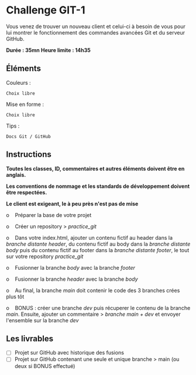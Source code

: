 # Challenge GIT-1


Vous venez de trouver un nouveau client et celui-ci à besoin de vous pour lui montrer le fonctionnement des commandes avancées Git et du serveur GitHub.

**Durée : 35mn**
**Heure limite : 14h35**


## Éléments

Couleurs :
```
Choix libre
```

Mise en forme :
```
Choix libre
```

Tips :
```
Docs Git / GitHub
```


## Instructions


**Toutes les classes, ID, commentaires et autres éléments doivent être en anglais.**

**Les conventions de nommage et les standards de développement doivent être respectées.**

**Le client est exigeant, le à peu près n'est pas de mise**


o    Préparer la base de votre projet

o    Créer un repository > *practice_git*

o    Dans votre index.html, ajouter un contenu fictif au header dans la *branche distante header*, du contenu fictif au body dans la *branche distante body* puis du contenu fictif au footer dans la *branche distante footer*, le tout sur votre repository *practice_git*

o    Fusionner la branche *body* avec la branche *footer*

o    Fusionner la branche *header* avec la branche *body*

o    Au final, la branche *main* doit contenir le code des 3 branches crées plus tôt 

o    BONUS : créer une branche *dev* puis récuperer le contenu de la branche *main*. Ensuite, ajouter un commentaire > *branche main + dev* et envoyer l'ensemble sur la branche *dev*


## Les livrables

- [ ] Projet sur GitHub avec historique des fusions
- [ ] Projet sur GitHub contenant une seule et unique branche > main (ou deux si BONUS effectué)